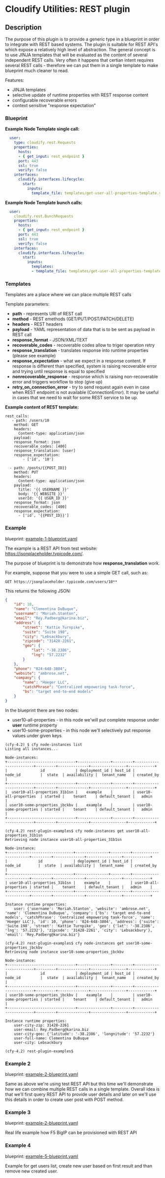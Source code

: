 # Cloudify Utilities: REST plugin

## Description
The purpose of this plugin is to provide a generic type in a blueprint in order
to integrate with REST based systems. The plugin is suitable for REST API's which
expose a relatively high level of abstraction. The general concept is to use JINJA
templates that will be evaluated as the content of several independent REST calls.
Very often it happens that certian intent requires several REST calls - therefore
we can put them in a single template to make blueprint much cleaner to read.

Features:

- JINJA templates
- selective update of runtime properties with REST response content
- configurable recoverable errors
- context sensitive "response expectation"


### Blueprint

**Example Node Template single call:**

```yaml
  user:
    type: cloudify.rest.Requests
    properties:
      hosts:
      - { get_input: rest_endpoint }
      port: 443
      ssl: true
      verify: false
    interfaces:
      cloudify.interfaces.lifecycle:
        start:
          inputs:
            template_file: templates/get-user-all-properties-template.yaml
```

**Example Node Template bunch calls:**

```yaml
  user:
    cloudify.rest.BunchRequests
    properties:
      hosts:
      - { get_input: rest_endpoint }
      port: 443
      ssl: true
      verify: false
    interfaces:
      cloudify.interfaces.lifecycle:
        start:
          inputs:
            templates:
            - template_file: templates/get-user-all-properties-template.yaml
```

### Templates

Templates are a place where we can place multiple REST calls

Template parameters:

- **path** - represents URI of REST call
- **method** - REST emethods (GET/PUT/POST/PATCH/DELETE)
- **headers** - REST headers
- **payload** - YAML representation of data that is to be sent as payload in
  REST call
- **response_format** - JSON/XML/TEXT
- **recoverable_codes** - recoverable codes allow to triger operation retry
- **response_translation** - translates response into runtime properties
  (please see example)
- **response_expectation** - what we expect in a response content. If response
  is different than specified, system is raising recoverable error and trying
  until response is equal to specified
- **nonrecoverable_response** - response which is raising non-recoverable error
  and triggers workflow to stop (give up)
- **retry_on_connection_error** - try to send request again even in case when
  REST endpoint is not available (ConnectionError). It may be useful in cases
  that we need to wait for some REST service to be up.

**Example content of REST template:**

```
rest_calls:
   - path: /users/10
    method: GET
    headers:
      Content-type: application/json
    payload:
    response_format: json
    recoverable_codes: [400]
    response_translation: [user]
    response_expectation:
        - ['id', '10']

  - path: /posts/{{POST_ID}}
    method: PUT
    headers:
      Content-type: application/json
    payload:
      title: '{{ USERNAME }}'
      body: '{{ WEBSITE }}'
      userId: '{{ USER_ID }}'
    response_format: json
    recoverable_codes: [400]
    response_expectation:
      - ['id', '{{POST_ID}}']

```

### Example

blueprint: [example-1-blueprint.yaml](examples/example-1-blueprint.yaml)

The example is a REST API from test website: https://jsonplaceholder.typicode.com/.

The purpose of blueprint is to demonstrate how **response_translation** work.

For example, suppose that you were to use a simple GET call, such as:

`GET https://jsonplaceholder.typicode.com/users/10**`

This returns the following JSON:

```json
{
    "id": 10,
    "name": "Clementina DuBuque",
    "username": "Moriah.Stanton",
    "email": "Rey.Padberg@karina.biz",
    "address": {
        "street": "Kattie Turnpike",
        "suite": "Suite 198",
        "city": "Lebsackbury",
        "zipcode": "31428-2261",
        "geo": {
            "lat": "-38.2386",
            "lng": "57.2232"
        }
    },
    "phone": "024-648-3804",
    "website": "ambrose.net",
    "company": {
        "name": "Hoeger LLC",
        "catchPhrase": "Centralized empowering task-force",
        "bs": "target end-to-end models"
    }
}
```

In the blueprint there are two nodes:

  * user10-all-properties - in this node we'will put complete response under
    **user** runtime property
  * user10-some-properties - in this node we'll selectively put response values
    under given keys

```shell
(cfy-4.2) $ cfy node-instances list
Listing all instances...

Node-instances:
+-------------------------------+---------------+---------+------------------------+---------+--------------+----------------+------------+
|               id              | deployment_id | host_id |        node_id         |  state  | availability |  tenant_name   | created_by |
+-------------------------------+---------------+---------+------------------------+---------+--------------+----------------+------------+
|  user10-all-properties_31b1sn |    example    |         | user10-all-properties  | started |    tenant    | default_tenant |   admin    |
| user10-some-properties_jbckbv |    example    |         | user10-some-properties | started |    tenant    | default_tenant |   admin    |
+-------------------------------+---------------+---------+------------------------+---------+--------------+----------------+------------+

(cfy-4.2) rest-plugin-examples$ cfy node-instances get user10-all-properties_31b1sn
Retrieving node instance user10-all-properties_31b1sn

Node-instance:
+------------------------------+---------------+---------+-----------------------+---------+--------------+----------------+------------+
|              id              | deployment_id | host_id |        node_id        |  state  | availability |  tenant_name   | created_by |
+------------------------------+---------------+---------+-----------------------+---------+--------------+----------------+------------+
| user10-all-properties_31b1sn |    example    |         | user10-all-properties | started |    tenant    | default_tenant |   admin    |
+------------------------------+---------------+---------+-----------------------+---------+--------------+----------------+------------+

Instance runtime properties:
    user: {'username': 'Moriah.Stanton', 'website': 'ambrose.net', 'name': 'Clementina DuBuque', 'company': {'bs': 'target end-to-end models', 'catchPhrase': 'Centralized empowering task-force', 'name': 'Hoeger LLC'}, 'id': 10, 'phone': '024-648-3804', 'address': {'suite': 'Suite 198', 'street': 'Kattie Turnpike', 'geo': {'lat': '-38.2386', 'lng': '57.2232'}, 'zipcode': '31428-2261', 'city': 'Lebsackbury'}, 'email': 'Rey.Padberg@karina.biz'}

(cfy-4.2) rest-plugin-examples$ cfy node-instances get user10-some-properties_jbckbv
Retrieving node instance user10-some-properties_jbckbv

Node-instance:
+-------------------------------+---------------+---------+------------------------+---------+--------------+----------------+------------+
|               id              | deployment_id | host_id |        node_id         |  state  | availability |  tenant_name   | created_by |
+-------------------------------+---------------+---------+------------------------+---------+--------------+----------------+------------+
| user10-some-properties_jbckbv |    example    |         | user10-some-properties | started |    tenant    | default_tenant |   admin    |
+-------------------------------+---------------+---------+------------------------+---------+--------------+----------------+------------+

Instance runtime properties:
    user-city-zip: 31428-2261
    user-email: Rey.Padberg@karina.biz
    user-city-geo: {'latitude': '-38.2386', 'longnitude': '57.2232'}
    user-full-name: Clementina DuBuque
    user-city: Lebsackbury

(cfy-4.2) rest-plugin-examples$

```

### Example 2

blueprint: [example-2-blueprint.yaml](examples/example-2-blueprint.yaml)

Same as above we're using test REST API but this time we'll demonstrate how we
can combine multiple REST calls in a single template. Overall idea is that
we'll first query REST API to provide user details and later on we'll use this
details in order to create user post with POST method.


### Example 3

blueprint: [example-2-blueprint.yaml](examples/example-2-blueprint.yaml)

Real life example how F5 BigIP can be provisioned with REST API

### Example 4

blueprint: [example-5-blueprint.yaml](examples/example-5-blueprint.yaml)

Example for get users list, create new user based on first result and than
remove new created user.
